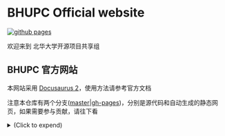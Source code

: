 # BHUPC Official website

[![github pages](https://github.com/ruixi-rebirth/ruixi-rebirth.github.io/actions/workflows/gh_pages.yml/badge.svg)](https://github.com/ruixi-rebirth/ruixi-rebirth.github.io/actions/workflows/documentation.yml)

欢迎来到 北华大学开源项目共享组

## BHUPC 官方网站

本网站采用 [Docusaurus 2](https://docusaurus.io/)，使用方法请参考官方文档

注意本仓库有两个分支([master](https://github.com/BHUPC90/BHUPC90.github.io/tree/master)|[gh-pages](https://github.com/BHUPC90/BHUPC90.github.io/tree/gh-pages))，分别是源代码和自动生成的静态网页，如果需要参与贡献，请往下看


<details>
<summary><b></b> <span style="font-size:14px;">(Click to expend) </span> </summary>

### 🔨 依赖
- yarn

### 🚀 开始
1. 在 Github 上 fork https://github.com/BHUPC90/BHUPC90.github.io 到自己账户下
2. 克隆到本地 
```bash
$ git clone https://github.com/<你的用户名>/BHUPC90.github.io.git --branch=master --depth=1 
```
3. 进入该项目里
```bash
$ cd BHUPC90.github.io
```
4. 调试
```bash
#此命令启动本地开发服务器,默认情况下,浏览器窗口将在 http://localhost:3000 打开,即时渲染
$ yarn && yarn run start 
```
5. 构建
```bash
#内容将在build目录中，可以复制到任何静态文件托管服务
$ yarn build
```
6. 将该项目推送到Github
```
git push -u origin master
```
7. 发起 Pr
</details>
